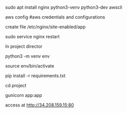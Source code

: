 sudo apt install nginx python3-venv python3-dev awscli

aws config #aws credentials and configurations

create file /etc/nginx/site-enabled/app

sudo service nginx restart

In project director

python3 -m venv env

source env/bin/activate

pip install -r requirements.txt

cd project

gunicorn app:app

access at http://34.208.159.15:80
